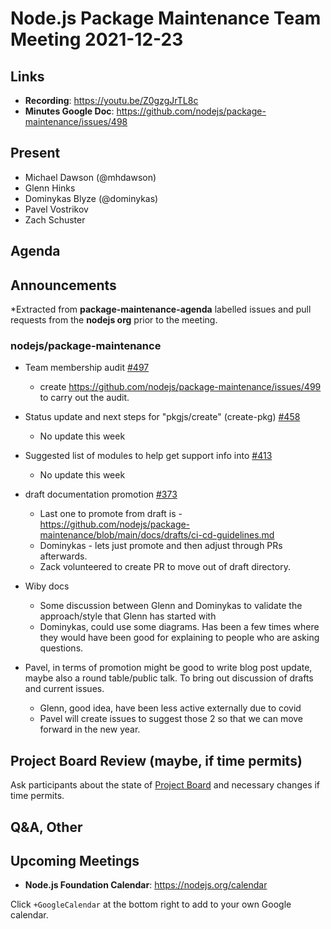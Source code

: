 # Node.js  Package Maintenance Team Meeting 2021-12-23

## Links

* **Recording**:  <https://youtu.be/Z0gzgJrTL8c>
* **Minutes Google Doc**: <https://github.com/nodejs/package-maintenance/issues/498>

## Present

* Michael Dawson (@mhdawson)
* Glenn Hinks
* Dominykas Blyze (@dominykas)
* Pavel Vostrikov
* Zach Schuster

## Agenda

## Announcements

*Extracted from **package-maintenance-agenda** labelled issues and pull requests from the **nodejs org** prior to the meeting.

### nodejs/package-maintenance

* Team membership audit [#497](https://github.com/nodejs/package-maintenance/issues/497)
  * create <https://github.com/nodejs/package-maintenance/issues/499> to carry out the audit.

* Status update and next steps for "pkgjs/create" (create-pkg) [#458](https://github.com/nodejs/package-maintenance/issues/458)
  * No update this week

* Suggested list of modules to help get support info into [#413](https://github.com/nodejs/package-maintenance/issues/413)
  * No update this week

* draft documentation promotion [#373](https://github.com/nodejs/package-maintenance/issues/373)
  * Last one to promote from draft is - <https://github.com/nodejs/package-maintenance/blob/main/docs/drafts/ci-cd-guidelines.md>
  * Dominykas - lets just promote and then adjust through PRs afterwards.
  * Zack volunteered to create PR to move out of draft directory.
* Wiby docs
  * Some discussion between Glenn and Dominykas to validate the approach/style that Glenn
    has started with
  * Dominykas, could use some diagrams. Has been a few times where they would have been
    good for explaining to people who are asking questions.

* Pavel, in terms of promotion might be good to write blog post update, maybe also a round
  table/public talk. To bring out discussion of drafts and current issues.
  * Glenn, good idea, have been less active externally due to covid
  * Pavel will create issues to suggest those 2 so that we can move forward in the new year.

## Project Board Review (maybe, if time permits)

Ask participants about the state of [Project Board](https://github.com/nodejs/package-maintenance/projects/1) and necessary changes if time permits.

## Q&A, Other

## Upcoming Meetings

* **Node.js Foundation Calendar**: <https://nodejs.org/calendar>

Click `+GoogleCalendar` at the bottom right to add to your own Google calendar.

